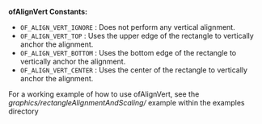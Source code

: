 __ofAlignVert Constants:__

- `OF_ALIGN_VERT_IGNORE` : Does not perform any vertical alignment.
- `OF_ALIGN_VERT_TOP`    : Uses the upper edge of the rectangle to vertically anchor the alignment.
- `OF_ALIGN_VERT_BOTTOM` : Uses the bottom edge of the rectangle to vertically anchor the alignment.
- `OF_ALIGN_VERT_CENTER` : Uses the center of the rectangle to vertically anchor the alignment.

For a working example of how to use ofAlignVert, see the
*graphics/rectangleAlignmentAndScaling/* example within the examples
directory
